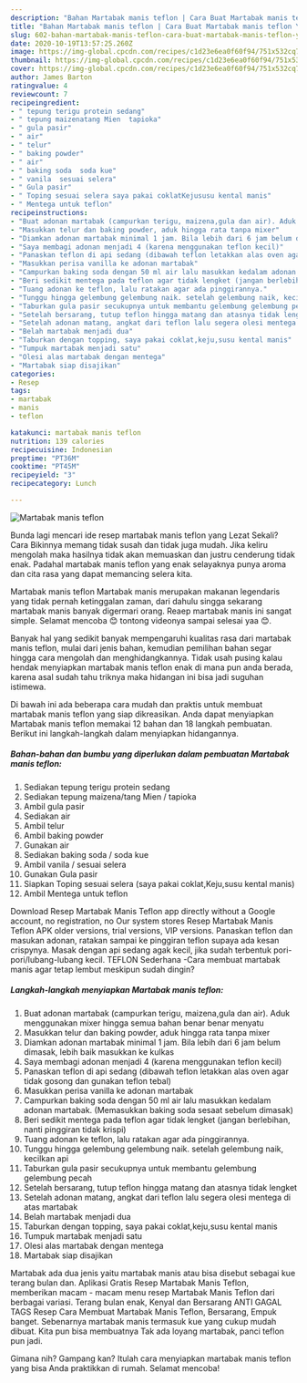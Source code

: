 ```yaml
---
description: "Bahan Martabak manis teflon | Cara Buat Martabak manis teflon Yang Sedap"
title: "Bahan Martabak manis teflon | Cara Buat Martabak manis teflon Yang Sedap"
slug: 602-bahan-martabak-manis-teflon-cara-buat-martabak-manis-teflon-yang-sedap
date: 2020-10-19T13:57:25.260Z
image: https://img-global.cpcdn.com/recipes/c1d23e6ea0f60f94/751x532cq70/martabak-manis-teflon-foto-resep-utama.jpg
thumbnail: https://img-global.cpcdn.com/recipes/c1d23e6ea0f60f94/751x532cq70/martabak-manis-teflon-foto-resep-utama.jpg
cover: https://img-global.cpcdn.com/recipes/c1d23e6ea0f60f94/751x532cq70/martabak-manis-teflon-foto-resep-utama.jpg
author: James Barton
ratingvalue: 4
reviewcount: 7
recipeingredient:
- " tepung terigu protein sedang"
- " tepung maizenatang Mien  tapioka"
- " gula pasir"
- " air"
- " telur"
- " baking powder"
- " air"
- " baking soda  soda kue"
- " vanila  sesuai selera"
- " Gula pasir"
- " Toping sesuai selera saya pakai coklatKejususu kental manis"
- " Mentega untuk teflon"
recipeinstructions:
- "Buat adonan martabak (campurkan terigu, maizena,gula dan air). Aduk menggunakan mixer hingga semua bahan benar benar menyatu"
- "Masukkan telur dan baking powder, aduk hingga rata tanpa mixer"
- "Diamkan adonan martabak minimal 1 jam. Bila lebih dari 6 jam belum dimasak, lebih baik masukkan ke kulkas"
- "Saya membagi adonan menjadi 4 (karena menggunakan teflon kecil)"
- "Panaskan teflon di api sedang (dibawah teflon letakkan alas oven agar tidak gosong dan gunakan teflon tebal)"
- "Masukkan perisa vanilla ke adonan martabak"
- "Campurkan baking soda dengan 50 ml air lalu masukkan kedalam adonan martabak. (Memasukkan baking soda sesaat sebelum dimasak)"
- "Beri sedikit mentega pada teflon agar tidak lengket (jangan berlebihan, nanti pinggiran tidak krispi)"
- "Tuang adonan ke teflon, lalu ratakan agar ada pinggirannya."
- "Tunggu hingga gelembung gelembung naik. setelah gelembung naik, kecilkan api"
- "Taburkan gula pasir secukupnya untuk membantu gelembung gelembung pecah"
- "Setelah bersarang, tutup teflon hingga matang dan atasnya tidak lengket"
- "Setelah adonan matang, angkat dari teflon lalu segera olesi mentega di atas martabak"
- "Belah martabak menjadi dua"
- "Taburkan dengan topping, saya pakai coklat,keju,susu kental manis"
- "Tumpuk martabak menjadi satu"
- "Olesi alas martabak dengan mentega"
- "Martabak siap disajikan"
categories:
- Resep
tags:
- martabak
- manis
- teflon

katakunci: martabak manis teflon 
nutrition: 139 calories
recipecuisine: Indonesian
preptime: "PT36M"
cooktime: "PT45M"
recipeyield: "3"
recipecategory: Lunch

---
```



![Martabak manis teflon](https://img-global.cpcdn.com/recipes/c1d23e6ea0f60f94/751x532cq70/martabak-manis-teflon-foto-resep-utama.jpg)

Bunda lagi mencari ide resep martabak manis teflon yang Lezat Sekali? Cara Bikinnya memang tidak susah dan tidak juga mudah. Jika keliru mengolah maka hasilnya tidak akan memuaskan dan justru cenderung tidak enak. Padahal martabak manis teflon yang enak selayaknya punya aroma dan cita rasa yang dapat memancing selera kita.

Martabak manis teflon Martabak manis merupakan makanan legendaris yang tidak pernah ketinggalan zaman, dari dahulu singga sekarang martabak manis banyak digermari orang. Reaep martabak manis ini sangat simple. Selamat mencoba 😊 tontong videonya sampai selesai yaa 😊.

Banyak hal yang sedikit banyak mempengaruhi kualitas rasa dari martabak manis teflon, mulai dari jenis bahan, kemudian pemilihan bahan segar hingga cara mengolah dan menghidangkannya. Tidak usah pusing kalau hendak menyiapkan martabak manis teflon enak di mana pun anda berada, karena asal sudah tahu triknya maka hidangan ini bisa jadi suguhan istimewa.


Di bawah ini ada beberapa cara mudah dan praktis untuk membuat martabak manis teflon yang siap dikreasikan. Anda dapat menyiapkan Martabak manis teflon memakai 12 bahan dan 18 langkah pembuatan. Berikut ini langkah-langkah dalam menyiapkan hidangannya.

<!--inarticleads1-->

##### Bahan-bahan dan bumbu yang diperlukan dalam pembuatan Martabak manis teflon:

1. Sediakan  tepung terigu protein sedang
1. Sediakan  tepung maizena/tang Mien / tapioka
1. Ambil  gula pasir
1. Sediakan  air
1. Ambil  telur
1. Ambil  baking powder
1. Gunakan  air
1. Sediakan  baking soda / soda kue
1. Ambil  vanila / sesuai selera
1. Gunakan  Gula pasir
1. Siapkan  Toping sesuai selera (saya pakai coklat,Keju,susu kental manis)
1. Ambil  Mentega untuk teflon


Download Resep Martabak Manis Teflon app directly without a Google account, no registration, no Our system stores Resep Martabak Manis Teflon APK older versions, trial versions, VIP versions. Panaskan teflon dan masukan adonan, ratakan sampai ke pinggiran teflon supaya ada kesan crispynya. Masak dengan api sedang agak kecil, jika sudah terbentuk pori-pori/lubang-lubang kecil. TEFLON Sederhana -Cara membuat martabak manis agar tetap lembut meskipun sudah dingin? 

<!--inarticleads2-->

##### Langkah-langkah menyiapkan Martabak manis teflon:

1. Buat adonan martabak (campurkan terigu, maizena,gula dan air). Aduk menggunakan mixer hingga semua bahan benar benar menyatu
1. Masukkan telur dan baking powder, aduk hingga rata tanpa mixer
1. Diamkan adonan martabak minimal 1 jam. Bila lebih dari 6 jam belum dimasak, lebih baik masukkan ke kulkas
1. Saya membagi adonan menjadi 4 (karena menggunakan teflon kecil)
1. Panaskan teflon di api sedang (dibawah teflon letakkan alas oven agar tidak gosong dan gunakan teflon tebal)
1. Masukkan perisa vanilla ke adonan martabak
1. Campurkan baking soda dengan 50 ml air lalu masukkan kedalam adonan martabak. (Memasukkan baking soda sesaat sebelum dimasak)
1. Beri sedikit mentega pada teflon agar tidak lengket (jangan berlebihan, nanti pinggiran tidak krispi)
1. Tuang adonan ke teflon, lalu ratakan agar ada pinggirannya.
1. Tunggu hingga gelembung gelembung naik. setelah gelembung naik, kecilkan api
1. Taburkan gula pasir secukupnya untuk membantu gelembung gelembung pecah
1. Setelah bersarang, tutup teflon hingga matang dan atasnya tidak lengket
1. Setelah adonan matang, angkat dari teflon lalu segera olesi mentega di atas martabak
1. Belah martabak menjadi dua
1. Taburkan dengan topping, saya pakai coklat,keju,susu kental manis
1. Tumpuk martabak menjadi satu
1. Olesi alas martabak dengan mentega
1. Martabak siap disajikan


Martabak ada dua jenis yaitu martabak manis atau bisa disebut sebagai kue terang bulan dan. Aplikasi Gratis Resep Martabak Manis Teflon, memberikan macam - macam menu resep Martabak Manis Teflon dari berbagai variasi. Terang bulan enak, Kenyal dan Bersarang ANTI GAGAL TAGS Resep Cara Membuat Martabak Manis Teflon, Bersarang, Empuk banget. Sebenarnya martabak manis termasuk kue yang cukup mudah dibuat. Kita pun bisa membuatnya Tak ada loyang martabak, panci teflon pun jadi. 

Gimana nih? Gampang kan? Itulah cara menyiapkan martabak manis teflon yang bisa Anda praktikkan di rumah. Selamat mencoba!

